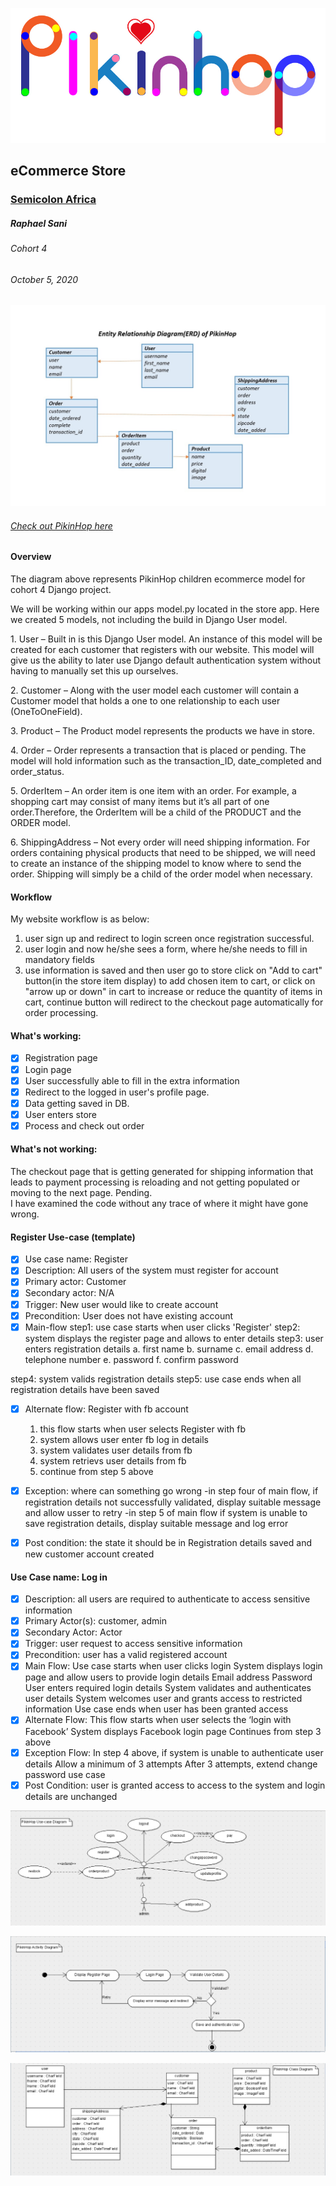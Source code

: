 ![Pikinhop logo](/static/images/pikinhoplogowhite.jpg "Pikinhop logo")
## eCommerce Store 
### [Semicolon Africa](https://www.semicolon.africa/)
##### <em>Raphael Sani</em>
###### Cohort 4
###### October 5, 2020


![Pikinhop erd](/static/images/pikinhoperddiagram.jpg "Pikinhop erd diagram")

###### *[Check out PikinHop here](https://sanraph.pythonanywhere.com)*

#### Overview
<p>The diagram above represents PikinHop children ecommerce model for cohort 4 Django project.</p> 
<p>We will be working within our apps model.py located in the store app.
Here we created 5 models, not including the build in Django User model.</p>
<p> 1.	User – Built in is this Django User model. An instance of this model will be created for each customer that registers with our website. 
This model will give us the ability to later use Django default authentication system without having to manually set this up ourselves. </p>
<p> 2.	Customer – Along with the user model each customer will contain a Customer model that holds a one to one relationship to each user (OneToOneField). </p>
<p> 3.	Product – The Product model represents the products we have in store. </p>
<p> 4.	Order – Order represents a transaction that is placed or pending. The model will hold information such as the transaction_ID, date_completed and order_status. </p>
<p> 5.	OrderItem – An order item is one item with an order. For example, a shopping cart may consist of many items but it’s all part of one order.Therefore, the OrderItem will be a child of the PRODUCT and the ORDER model. </p>
<p> 6.	ShippingAddress – Not every order will need shipping information. For orders containing physical products that need to be shipped, we will need to create an instance of the shipping model to know where to send the order. 
Shipping will simply be a child of the order model when necessary. </p>


#### Workflow
My website workflow is as below:
1) user sign up and redirect to login screen once registration successful.
2) user login and now he/she sees a form, where he/she needs to fill in mandatory fields
3) use information is saved and then user go to store click on "Add to cart" button(in the store item display) to add chosen item to cart, or click on "arrow up or down" in cart  to increase or reduce the quantity of items in cart, continue button will redirect to the checkout page automatically for order processing.

#### What's working:
* [x] Registration page
* [x] Login page
* [x] User successfully able to fill in the extra information
* [x] Redirect to the logged in user's profile page.
* [x] Data getting saved in DB.
* [x] User enters store
* [x] Process and check out order

#### What's not working:
The checkout page that is getting generated for shipping information that leads to payment processing is reloading and not getting populated or moving to the next page.
Pending. <br />
I have examined the code without any trace of where it might have gone wrong. <br />

#### Register Use-case (template)
* [x] Use case name: Register
* [x] Description: All users of the system must register for account
* [x] Primary actor: Customer
* [x] Secondary actor: N/A
* [x] Trigger: New user would like to create account
* [x] Precondition: User does not have existing account
* [x] Main-flow
  step1: use case starts when user clicks 'Register'
  step2: system displays the register page and allows to enter details
  step3: user enters registration details
    a. first name
    b. surname
    c. email address
    d. telephone number
    e. password
    f. confirm password

 step4: system valids registration details
 step5:  use case ends when all registration details have been saved
 * [x] Alternate flow: Register with fb account
    1. this flow starts when user selects Register with fb
    2. system allows user enter fb log in details
    3. system validates user details from fb
    4. system retrievs user details from fb
    5. continue from step 5 above

 * [x] Exception: where can something go wrong
    -in step four of main flow, if registration details not successfully validated, display suitable message and allow usser to retry
    -in step 5 of main flow if system is unable to save registration details, display suitable message and log error
 * [x] Post condition: the state it should be in
    Registration details saved and new customer account created


#### Use Case name: Log in
* [x] Description: all users are required to authenticate to access sensitive information
* [x] Primary Actor(s): customer, admin
* [x] Secondary Actor: Actor
* [x] Trigger: user request to access sensitive information
* [x] Precondition: user has a valid registered account
* [x] Main Flow: 
    Use case starts when user clicks login
    System displays login page and allow users to provide login details
    Email address
    Password
    User enters required login details
    System validates and authenticates user details
    System welcomes user and grants access to restricted information
    Use case ends when user has been granted access
* [x] Alternate Flow:
    This flow starts when user selects the ‘login with Facebook’
    System displays Facebook login page
    Continues from step 3 above
* [x] Exception Flow:
    In step 4 above, if system is unable to authenticate user details
    Allow a minimum of 3 attempts
    After 3 attempts, extend change password use case
* [x] Post Condition: user is granted access to access to the system and login details are unchanged

![Pkinhop use case](/static/images/pikinhopusecasediagram.png "Pikinhop erd diagram")

![Pkinhop erd](/static/images/pikinhopactivitydiagram.png "Pikinhop erd diagram")

![Pkinhop erd](/static/images/pikinhopclassdiagram.png "Pikinhop erd diagram")
